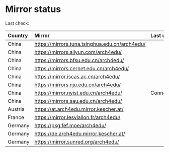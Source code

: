<script src="./time.js"></script>
# Mirror status
Last check: <script type="text/javascript">localize(1705508656.1027367);</script>

|Country|Mirror|Last update|
|:------|:-----|:----------|
|China|https://mirrors.tuna.tsinghua.edu.cn/arch4edu/|<script type="text/javascript">localize(1705473222);</script>|
|China|https://mirrors.aliyun.com/arch4edu/|<script type="text/javascript">localize(1705473222);</script>|
|China|https://mirrors.bfsu.edu.cn/arch4edu/|<script type="text/javascript">localize(1705473222);</script>|
|China|https://mirrors.cernet.edu.cn/arch4edu/|<script type="text/javascript">localize(1705473222);</script>|
|China|https://mirror.iscas.ac.cn/arch4edu/|<script type="text/javascript">localize(1705473222);</script>|
|China|https://mirrors.nju.edu.cn/arch4edu/|<script type="text/javascript">localize(1705429829);</script>|
|China|https://mirror.nyist.edu.cn/arch4edu/|ConnectionError|
|China|https://mirrors.sau.edu.cn/arch4edu/|<script type="text/javascript">localize(1705429829);</script>|
|Austria|https://at.arch4edu.mirror.kescher.at/|<script type="text/javascript">localize(1705473222);</script>|
|France|https://mirror.lesviallon.fr/arch4edu/|<script type="text/javascript">localize(1705473222);</script>|
|Germany|https://pkg.fef.moe/arch4edu/|<script type="text/javascript">localize(1705473222);</script>|
|Germany|https://de.arch4edu.mirror.kescher.at/|<script type="text/javascript">localize(1705473222);</script>|
|Germany|https://mirror.sunred.org/arch4edu/|<script type="text/javascript">localize(1705473222);</script>|

<script src="./tablefilter/tablefilter.js"></script>
<script src="./table.js"></script>